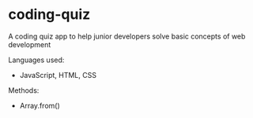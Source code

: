 # coding-quiz
A coding quiz app to help junior developers solve basic concepts of web development

Languages used:
- JavaScript, HTML, CSS

Methods:
- Array.from()
